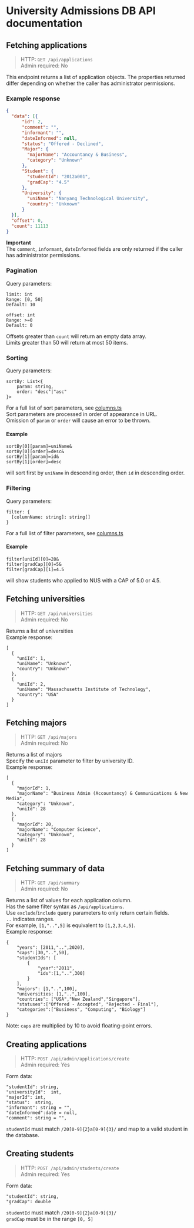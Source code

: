 # University Admissions DB API documentation

## Fetching applications
> HTTP: `GET /api/applications`   
> Admin required: No  

This endpoint returns a list of application objects.
The properties returned differ depending on whether the caller has administrator permissions.

### Example response
```json
{
  "data": [{
      "id": 2,
      "comment": "",
      "informant": "",
      "dateInformed": null,
      "status": "Offered - Declined",
      "Major": {
        "majorName": "Accountancy & Business",
        "category": "Unknown"
      },
      "Student": {
        "studentId": "2012a001",
        "gradCap": "4.5"
      },
      "University": {
        "uniName": "Nanyang Technological University",
        "country": "Unknown"
      }
  }],
  "offset": 0,
  "count": 11113
}
```
**Important**  
The `comment`, `informant`, `dateInformed` fields are only returned if the caller has administrator permissions.

### Pagination
Query parameters:  
```
limit: int   
Range: [0, 50] 
Default: 10

offset: int
Range: >=0
Default: 0
```
Offsets greater than `count` will return an empty data array.  
Limits greater than 50 will return at most 50 items.

### Sorting
Query parameters:  
```
sortBy: List<{
    param: string,
    order: "desc"|"asc"
}>
```
For a full list of sort parameters, see [columns.ts](./src/utils/columns.ts)  
Sort parameters are processed in order of appearance in URL.  
Omission of `param` or `order` will cause an error to be thrown.  
#### Example
```
sortBy[0][param]=uniName&
sortBy[0][order]=desc&
sortBy[1][param]=id&
sortBy[1][order]=desc
```
will sort first by `uniName` in descending order, then `id` in descending order.

### Filtering
Query parameters:  
```
filter: {
  [columnName: string]: string[]
}
```
For a full list of filter parameters, see [columns.ts](./src/utils/columns.ts)  
#### Example
```
filter[uniId][0]=28&
filter[gradCap][0]=5&
filter[gradCap][1]=4.5
```
will show students who applied to NUS with a CAP of 5.0 or 4.5.

## Fetching universities
> HTTP: `GET /api/universities`   
> Admin required: No

Returns a list of universities  
Example response:
```
[
  {
    "uniId": 1,
    "uniName": "Unknown",
    "country": "Unknown"
  },
  {
    "uniId": 2,
    "uniName": "Massachusetts Institute of Technology",
    "country": "USA"
  }
]
```

## Fetching majors
> HTTP: `GET /api/majors`   
> Admin required: No

Returns a list of majors  
Specify the `uniId` parameter to filter by university ID.   
Example response:
```
[
  {
    "majorId": 1,
    "majorName": "Business Admin (Accountancy) & Communications & New Media",
    "category": "Unknown",
    "uniId": 28
  },
  {
    "majorId": 20,
    "majorName": "Computer Science",
    "category": "Unknown",
    "uniId": 28
  }
]
```

## Fetching summary of data
> HTTP: `GET /api/summary`   
> Admin required: No

Returns a list of values for each application column.  
Has the same filter syntax as `/api/applications`.  
Use `exclude`/`include` query parameters to only return certain fields.  
`..` indicates ranges.  
For example, `[1,"..",5]` is equivalent to `[1,2,3,4,5]`.  
Example response:
```
{
    "years": [2011,"..",2020],
    "caps":[30,"..",50],
    "studentIds": [
        {
            "year":"2011",
            "ids":[1,"..",300]
        }
    ],
    "majors": [1,"..",100],
    "universities: [1,"..",100],
    "countries": ["USA","New Zealand","Singapore"],
    "statuses":["Offered - Accepted", "Rejected - Final"],
    "categories":["Business", "Computing", "Biology"]
}
```
Note: `caps` are multiplied by 10 to avoid floating-point errors.


## Creating applications
> HTTP: `POST /api/admin/applications/create`   
> Admin required: Yes

Form data:
```
"studentId": string,
"universityId":  int,
"majorId": int,
"status":  string,
"informant": string = "",
"dateInformed":date = null,
"comment": string = "",
```
`studentId` must match `/20[0-9]{2}a[0-9]{3}/` and map to a valid student in the database.  

## Creating students
> HTTP: `POST /api/admin/students/create`   
> Admin required: Yes

Form data:
```
"studentId": string,
"gradCap": double
```
`studentId` must match `/20[0-9]{2}a[0-9]{3}/`  
`gradCap` must be in the range `[0, 5]`

